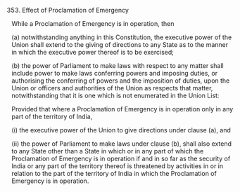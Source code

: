 353. Effect of Proclamation of Emergency

While a Proclamation of Emergency is in operation, then

(a) notwithstanding anything in this Constitution, the executive power of the Union shall extend to the giving of directions to any State as to the manner in which the executive power thereof is to be exercised;

(b) the power of Parliament to make laws with respect to any matter shall include power to make laws conferring powers and imposing duties, or authorising the conferring of powers and the imposition of duties, upon the Union or officers and authorities of the Union as respects that matter, notwithstanding that it is one which is not enumerated in the Union List:

Provided that where a Proclamation of Emergency is in operation only in any part of the territory of India,

(i) the executive power of the Union to give directions under clause (a), and

(ii) the power of Parliament to make laws under clause (b), shall also extend to any State other than a State in which or in any part of which the Proclamation of Emergency is in operation if and in so far as the security of India or any part of the territory thereof is threatened by activities in or in relation to the part of the territory of India in which the Proclamation of Emergency is in operation.

